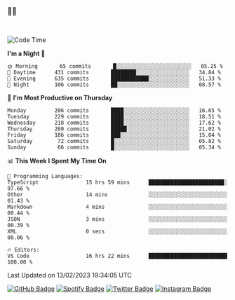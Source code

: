 ### 🤙🍺

<!-- <a href="https://github-readme-stats.vercel.app/api?username=hzak2xx&count_private=true&show_icons=true&theme=dracula">
  <img align="center" src="https://github-readme-stats.vercel.app/api?username=hzak2xx&count_private=true&show_icons=true&theme=dracula" />
</a>
</br> -->
</br>

<!--START_SECTION:waka-->
![Code Time](http://img.shields.io/badge/Code%20Time-2%2C171%20hrs%2055%20mins-blue)

**I'm a Night 🦉** 

```text
🌞 Morning       65 commits       █░░░░░░░░░░░░░░░░░░░░░░░░   05.25 % 
🌆 Daytime      431 commits       ████████░░░░░░░░░░░░░░░░░   34.84 % 
🌃 Evening      635 commits       ████████████░░░░░░░░░░░░░   51.33 % 
🌙 Night        106 commits       ██░░░░░░░░░░░░░░░░░░░░░░░   08.57 % 

```
📅 **I'm Most Productive on Thursday** 

```text
Monday         206 commits       ████░░░░░░░░░░░░░░░░░░░░░   16.65 % 
Tuesday        229 commits       ████░░░░░░░░░░░░░░░░░░░░░   18.51 % 
Wednesday      218 commits       ████░░░░░░░░░░░░░░░░░░░░░   17.62 % 
Thursday       260 commits       █████░░░░░░░░░░░░░░░░░░░░   21.02 % 
Friday         186 commits       ███░░░░░░░░░░░░░░░░░░░░░░   15.04 % 
Saturday        72 commits       █░░░░░░░░░░░░░░░░░░░░░░░░   05.82 % 
Sunday          66 commits       █░░░░░░░░░░░░░░░░░░░░░░░░   05.34 % 

```


📊 **This Week I Spent My Time On** 

```text
💬 Programming Languages: 
TypeScript               15 hrs 59 mins      ████████████████████████░   97.66 % 
Other                    14 mins             ░░░░░░░░░░░░░░░░░░░░░░░░░   01.43 % 
Markdown                 4 mins              ░░░░░░░░░░░░░░░░░░░░░░░░░   00.44 % 
JSON                     3 mins              ░░░░░░░░░░░░░░░░░░░░░░░░░   00.39 % 
XML                      0 secs              ░░░░░░░░░░░░░░░░░░░░░░░░░   00.06 % 

🔥 Editors: 
VS Code                  16 hrs 22 mins      █████████████████████████   100.00 % 

```


 Last Updated on 13/02/2023 19:34:05 UTC
<!--END_SECTION:waka-->

[![GitHub Badge](https://img.shields.io/badge/GitHub-100000?style=for-the-badge&logo=github&logoColor=white)](https://github.com/hzak2xx)
[![Spotify Badge](https://img.shields.io/badge/Spotify-1ED760?&style=for-the-badge&logo=spotify&logoColor=white)](https://open.spotify.com/user/uf90s6sbbh75a1mt44clkhkvf)
[![Twitter Badge](https://img.shields.io/badge/Twitter-1DA1F2?style=for-the-badge&logo=twitter&logoColor=white)](https://twitter.com/hzak2xx)
[![Instagram Badge](https://img.shields.io/badge/Instagram-E4405F?style=for-the-badge&logo=instagram&logoColor=white)](https://www.instagram.com/hzak2xx/)
